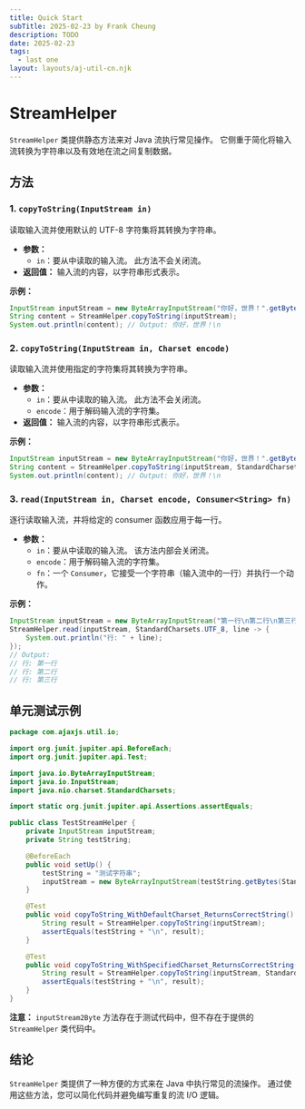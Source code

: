 ```yaml
---
title: Quick Start
subTitle: 2025-02-23 by Frank Cheung
description: TODO
date: 2025-02-23
tags:
  - last one
layout: layouts/aj-util-cn.njk
---
```


# StreamHelper

`StreamHelper` 类提供静态方法来对 Java 流执行常见操作。 它侧重于简化将输入流转换为字符串以及有效地在流之间复制数据。

## 方法

### 1. `copyToString(InputStream in)`

读取输入流并使用默认的 UTF-8 字符集将其转换为字符串。

* **参数：**
    * `in`：要从中读取的输入流。 此方法不会关闭流。
* **返回值：** 输入流的内容，以字符串形式表示。

**示例：**

```java
InputStream inputStream = new ByteArrayInputStream("你好，世界！".getBytes(StandardCharsets.UTF_8));
String content = StreamHelper.copyToString(inputStream);
System.out.println(content); // Output: 你好，世界！\n
```

### 2. `copyToString(InputStream in, Charset encode)`

读取输入流并使用指定的字符集将其转换为字符串。

* **参数：**
    * `in`：要从中读取的输入流。 此方法不会关闭流。
    * `encode`：用于解码输入流的字符集。
* **返回值：** 输入流的内容，以字符串形式表示。

**示例：**

```java
InputStream inputStream = new ByteArrayInputStream("你好，世界！".getBytes(StandardCharsets.UTF_8));
String content = StreamHelper.copyToString(inputStream, StandardCharsets.UTF_8);
System.out.println(content); // Output: 你好，世界！\n
```

### 3. `read(InputStream in, Charset encode, Consumer<String> fn)`

逐行读取输入流，并将给定的 consumer 函数应用于每一行。

* **参数：**
    * `in`：要从中读取的输入流。 该方法内部会关闭流。
    * `encode`：用于解码输入流的字符集。
    * `fn`：一个 `Consumer`，它接受一个字符串（输入流中的一行）并执行一个动作。

**示例：**

```java
InputStream inputStream = new ByteArrayInputStream("第一行\n第二行\n第三行".getBytes(StandardCharsets.UTF_8));
StreamHelper.read(inputStream, StandardCharsets.UTF_8, line -> {
    System.out.println("行: " + line);
});
// Output:
// 行: 第一行
// 行: 第二行
// 行: 第三行
```

## 单元测试示例

```java
package com.ajaxjs.util.io;

import org.junit.jupiter.api.BeforeEach;
import org.junit.jupiter.api.Test;

import java.io.ByteArrayInputStream;
import java.io.InputStream;
import java.nio.charset.StandardCharsets;

import static org.junit.jupiter.api.Assertions.assertEquals;

public class TestStreamHelper {
    private InputStream inputStream;
    private String testString;

    @BeforeEach
    public void setUp() {
        testString = "测试字符串";
        inputStream = new ByteArrayInputStream(testString.getBytes(StandardCharsets.UTF_8));
    }

    @Test
    public void copyToString_WithDefaultCharset_ReturnsCorrectString() {
        String result = StreamHelper.copyToString(inputStream);
        assertEquals(testString + "\n", result);
    }

    @Test
    public void copyToString_WithSpecifiedCharset_ReturnsCorrectString() {
        String result = StreamHelper.copyToString(inputStream, StandardCharsets.UTF_8);
        assertEquals(testString + "\n", result);
    }
}
```

**注意：** `inputStream2Byte` 方法存在于测试代码中，但不存在于提供的 `StreamHelper` 类代码中。

## 结论

`StreamHelper` 类提供了一种方便的方式来在 Java 中执行常见的流操作。 通过使用这些方法，您可以简化代码并避免编写重复的流 I/O 逻辑。